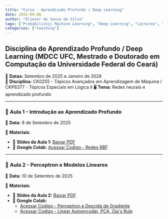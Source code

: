 ```yaml
---
title: "Curso - Aprendizado Profundo / Deep Learning"
date: 2025-09-08
author: "Eliezer de Souza da Silva"
tags: ["Probabilistic Machine Learning", "Deep Learning", "Lectures", "Universidade Federal do Ceará"]
categories: ["teaching"]
---
```


## Disciplina de Aprendizado Profundo / Deep Learning (MDCC UFC, Mestrado e Doutorado em Computação da Universidade Federal do Ceará)

📅 **Datas:**  Setembro de 2025 e Janeiro de 2026  
📍 **Disciplina:** CK0255 - Tópicos Avançados em Aprendizagem de Máquina / CKP8377 - Tópicos Especiais em Lógica II
🖥️ **Tema:** Redes neurais e aprendizado profundo

---

### 📌 **Aula 1 - Introdução ao Aprendizado Profundo**  
📅 **Data:** 8 de Setembro de 2025

🔗 **Materiais**:
- 📄 **Slides da Aula 1:** [Baixar PDF](pdf/aula1.pdf)
- 📜 **Google Colab:** [Acessar Codigo - Redes RBF](https://github.com/sereliezer/sereliezer.github.io/blob/master/content/teaching/deeplearning-ufc-2025/ipynb/aula1_rbf.ipynb)

---

### 📌 **Aula 2 - Perceptron e Modelos Lineares**  
📅 **Data:** 10 de Setembro de 2025


🔗 **Materiais**:
- 📄 **Slides da Aula 2:** [Baixar PDF](pdf/aula2.pdf)
- 📜 **Google Colab:**
    - [Acessar Codigo - Perceptron e Descida de Gradiente](https://github.com/sereliezer/sereliezer.github.io/blob/master/content/teaching/deeplearning-ufc-2025/ipynb/aula2_perceptron.ipynb)
    - [Acessar Codigo - Linear Autoencodar, PCA, Oja's Rule](https://github.com/sereliezer/sereliezer.github.io/blob/master/content/teaching/deeplearning-ufc-2025/ipynb/aula2-unsupervised.ipynb)


